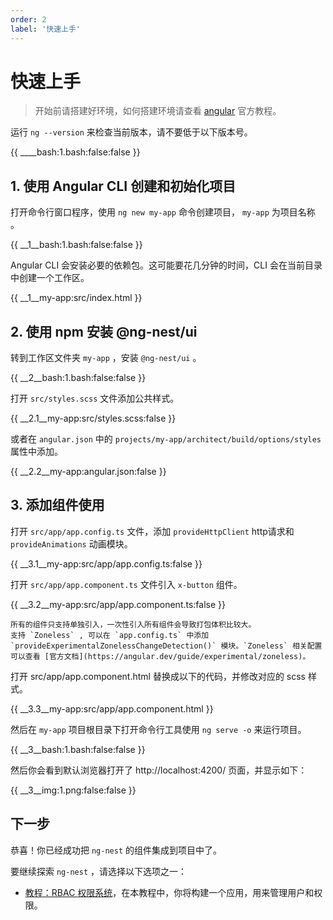 ```yaml
---
order: 2
label: '快速上手'
---
```


# 快速上手

> 开始前请搭建好环境，如何搭建环境请查看 [angular](https://angular.dev/installation) 官方教程。

运行 `ng --version` 来检查当前版本，请不要低于以下版本号。

{{ ____bash:1.bash:false:false }}

## 1. 使用 Angular CLI 创建和初始化项目

打开命令行窗口程序，使用 `ng new my-app` 命令创建项目， `my-app` 为项目名称 。

{{ __1\__bash:1.bash:false:false }}

Angular CLI 会安装必要的依赖包。这可能要花几分钟的时间，CLI 会在当前目录中创建一个工作区。

{{ __1\__my-app:src/index.html }}

## 2. 使用 npm 安装 @ng-nest/ui

转到工作区文件夹 `my-app` ，安装 `@ng-nest/ui` 。

{{ __2\__bash:1.bash:false:false }}

打开 `src/styles.scss` 文件添加公共样式。

{{ __2.1\__my-app:src/styles.scss:false }}

或者在 `angular.json` 中的 `projects/my-app/architect/build/options/styles` 属性中添加。

{{ __2.2\__my-app:angular.json:false }}

## 3. 添加组件使用

打开 `src/app/app.config.ts` 文件，添加 `provideHttpClient` http请求和 `provideAnimations` 动画模块。

{{ __3.1\__my-app:src/app/app.config.ts:false }}

打开 `src/app/app.component.ts` 文件引入 `x-button` 组件。

{{ __3.2\__my-app:src/app/app.component.ts:false }}

```primary
所有的组件只支持单独引入，一次性引入所有组件会导致打包体积比较大。
支持 `Zoneless` , 可以在 `app.config.ts` 中添加 `provideExperimentalZonelessChangeDetection()` 模块。`Zoneless` 相关配置可以查看 [官方文档](https://angular.dev/guide/experimental/zoneless)。
```

打开 src/app/app.component.html 替换成以下的代码，并修改对应的 scss 样式。

{{ __3.3\__my-app:src/app/app.component.html }}

然后在 `my-app` 项目根目录下打开命令行工具使用 `ng serve -o` 来运行项目。

{{ __3\__bash:1.bash:false:false }}

然后你会看到默认浏览器打开了 http://localhost:4200/ 页面，并显示如下：

{{ __3\__img:1.png:false:false }}

## 下一步

恭喜！你已经成功把 `ng-nest` 的组件集成到项目中了。

要继续探索 `ng-nest` ，请选择以下选项之一：

- [教程：RBAC 权限系统](index/docs/zh_CN/course/rbac/1-introduction)，在本教程中，你将构建一个应用，用来管理用户和权限。
